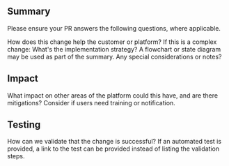 ## Summary
Please ensure your PR answers the following questions, where applicable.

How does this change help the customer or platform?
If this is a complex change: What's the implementation strategy? A flowchart or state diagram may be used as part of the summary.
Any special considerations or notes?

## Impact
What impact on other areas of the platform could this have, and are there mitigations? Consider if users need training or notification.

## Testing
How can we validate that the change is successful? If an automated test is provided, a link to the test can be provided instead of listing the validation steps.
